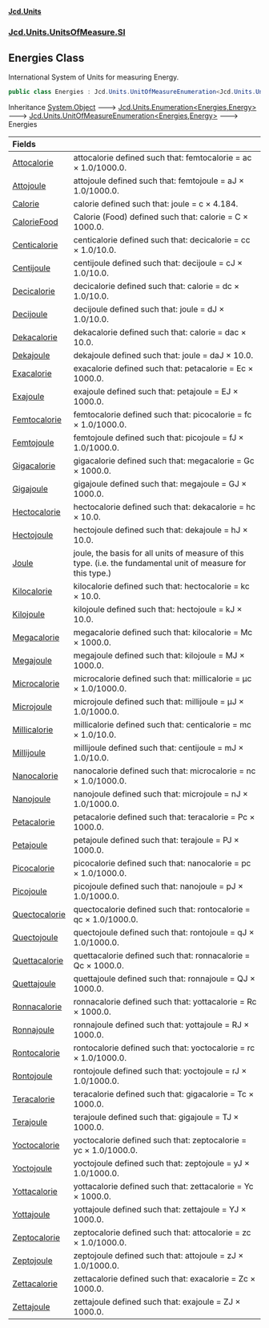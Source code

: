 #### [Jcd.Units](index.md 'index')
### [Jcd.Units.UnitsOfMeasure.SI](Jcd.Units.UnitsOfMeasure.SI.md 'Jcd.Units.UnitsOfMeasure.SI')

## Energies Class

International System of Units for measuring Energy.

```csharp
public class Energies : Jcd.Units.UnitOfMeasureEnumeration<Jcd.Units.UnitsOfMeasure.SI.Energies, Jcd.Units.UnitTypes.Energy>
```

Inheritance [System.Object](https://docs.microsoft.com/en-us/dotnet/api/System.Object 'System.Object') &#129106; [Jcd.Units.Enumeration&lt;](Enumeration_TEnumeration,T_.md 'Jcd.Units.Enumeration<TEnumeration,T>')[Energies](Energies.md 'Jcd.Units.UnitsOfMeasure.SI.Energies')[,](Enumeration_TEnumeration,T_.md 'Jcd.Units.Enumeration<TEnumeration,T>')[Energy](Energy.md 'Jcd.Units.UnitTypes.Energy')[&gt;](Enumeration_TEnumeration,T_.md 'Jcd.Units.Enumeration<TEnumeration,T>') &#129106; [Jcd.Units.UnitOfMeasureEnumeration&lt;](UnitOfMeasureEnumeration_TEnumeration,T_.md 'Jcd.Units.UnitOfMeasureEnumeration<TEnumeration,T>')[Energies](Energies.md 'Jcd.Units.UnitsOfMeasure.SI.Energies')[,](UnitOfMeasureEnumeration_TEnumeration,T_.md 'Jcd.Units.UnitOfMeasureEnumeration<TEnumeration,T>')[Energy](Energy.md 'Jcd.Units.UnitTypes.Energy')[&gt;](UnitOfMeasureEnumeration_TEnumeration,T_.md 'Jcd.Units.UnitOfMeasureEnumeration<TEnumeration,T>') &#129106; Energies

| Fields | |
| :--- | :--- |
| [Attocalorie](Energies.Attocalorie.md 'Jcd.Units.UnitsOfMeasure.SI.Energies.Attocalorie') | attocalorie defined such that: femtocalorie = ac × 1.0/1000.0. |
| [Attojoule](Energies.Attojoule.md 'Jcd.Units.UnitsOfMeasure.SI.Energies.Attojoule') | attojoule defined such that: femtojoule = aJ × 1.0/1000.0. |
| [Calorie](Energies.Calorie.md 'Jcd.Units.UnitsOfMeasure.SI.Energies.Calorie') | calorie defined such that: joule = c × 4.184. |
| [CalorieFood](Energies.CalorieFood.md 'Jcd.Units.UnitsOfMeasure.SI.Energies.CalorieFood') | Calorie (Food) defined such that: calorie = C × 1000.0. |
| [Centicalorie](Energies.Centicalorie.md 'Jcd.Units.UnitsOfMeasure.SI.Energies.Centicalorie') | centicalorie defined such that: decicalorie = cc × 1.0/10.0. |
| [Centijoule](Energies.Centijoule.md 'Jcd.Units.UnitsOfMeasure.SI.Energies.Centijoule') | centijoule defined such that: decijoule = cJ × 1.0/10.0. |
| [Decicalorie](Energies.Decicalorie.md 'Jcd.Units.UnitsOfMeasure.SI.Energies.Decicalorie') | decicalorie defined such that: calorie = dc × 1.0/10.0. |
| [Decijoule](Energies.Decijoule.md 'Jcd.Units.UnitsOfMeasure.SI.Energies.Decijoule') | decijoule defined such that: joule = dJ × 1.0/10.0. |
| [Dekacalorie](Energies.Dekacalorie.md 'Jcd.Units.UnitsOfMeasure.SI.Energies.Dekacalorie') | dekacalorie defined such that: calorie = dac × 10.0. |
| [Dekajoule](Energies.Dekajoule.md 'Jcd.Units.UnitsOfMeasure.SI.Energies.Dekajoule') | dekajoule defined such that: joule = daJ × 10.0. |
| [Exacalorie](Energies.Exacalorie.md 'Jcd.Units.UnitsOfMeasure.SI.Energies.Exacalorie') | exacalorie defined such that: petacalorie = Ec × 1000.0. |
| [Exajoule](Energies.Exajoule.md 'Jcd.Units.UnitsOfMeasure.SI.Energies.Exajoule') | exajoule defined such that: petajoule = EJ × 1000.0. |
| [Femtocalorie](Energies.Femtocalorie.md 'Jcd.Units.UnitsOfMeasure.SI.Energies.Femtocalorie') | femtocalorie defined such that: picocalorie = fc × 1.0/1000.0. |
| [Femtojoule](Energies.Femtojoule.md 'Jcd.Units.UnitsOfMeasure.SI.Energies.Femtojoule') | femtojoule defined such that: picojoule = fJ × 1.0/1000.0. |
| [Gigacalorie](Energies.Gigacalorie.md 'Jcd.Units.UnitsOfMeasure.SI.Energies.Gigacalorie') | gigacalorie defined such that: megacalorie = Gc × 1000.0. |
| [Gigajoule](Energies.Gigajoule.md 'Jcd.Units.UnitsOfMeasure.SI.Energies.Gigajoule') | gigajoule defined such that: megajoule = GJ × 1000.0. |
| [Hectocalorie](Energies.Hectocalorie.md 'Jcd.Units.UnitsOfMeasure.SI.Energies.Hectocalorie') | hectocalorie defined such that: dekacalorie = hc × 10.0. |
| [Hectojoule](Energies.Hectojoule.md 'Jcd.Units.UnitsOfMeasure.SI.Energies.Hectojoule') | hectojoule defined such that: dekajoule = hJ × 10.0. |
| [Joule](Energies.Joule.md 'Jcd.Units.UnitsOfMeasure.SI.Energies.Joule') | joule, the basis for all units of measure of this type. (i.e. the fundamental unit of measure for this type.) |
| [Kilocalorie](Energies.Kilocalorie.md 'Jcd.Units.UnitsOfMeasure.SI.Energies.Kilocalorie') | kilocalorie defined such that: hectocalorie = kc × 10.0. |
| [Kilojoule](Energies.Kilojoule.md 'Jcd.Units.UnitsOfMeasure.SI.Energies.Kilojoule') | kilojoule defined such that: hectojoule = kJ × 10.0. |
| [Megacalorie](Energies.Megacalorie.md 'Jcd.Units.UnitsOfMeasure.SI.Energies.Megacalorie') | megacalorie defined such that: kilocalorie = Mc × 1000.0. |
| [Megajoule](Energies.Megajoule.md 'Jcd.Units.UnitsOfMeasure.SI.Energies.Megajoule') | megajoule defined such that: kilojoule = MJ × 1000.0. |
| [Microcalorie](Energies.Microcalorie.md 'Jcd.Units.UnitsOfMeasure.SI.Energies.Microcalorie') | microcalorie defined such that: millicalorie = μc × 1.0/1000.0. |
| [Microjoule](Energies.Microjoule.md 'Jcd.Units.UnitsOfMeasure.SI.Energies.Microjoule') | microjoule defined such that: millijoule = μJ × 1.0/1000.0. |
| [Millicalorie](Energies.Millicalorie.md 'Jcd.Units.UnitsOfMeasure.SI.Energies.Millicalorie') | millicalorie defined such that: centicalorie = mc × 1.0/10.0. |
| [Millijoule](Energies.Millijoule.md 'Jcd.Units.UnitsOfMeasure.SI.Energies.Millijoule') | millijoule defined such that: centijoule = mJ × 1.0/10.0. |
| [Nanocalorie](Energies.Nanocalorie.md 'Jcd.Units.UnitsOfMeasure.SI.Energies.Nanocalorie') | nanocalorie defined such that: microcalorie = nc × 1.0/1000.0. |
| [Nanojoule](Energies.Nanojoule.md 'Jcd.Units.UnitsOfMeasure.SI.Energies.Nanojoule') | nanojoule defined such that: microjoule = nJ × 1.0/1000.0. |
| [Petacalorie](Energies.Petacalorie.md 'Jcd.Units.UnitsOfMeasure.SI.Energies.Petacalorie') | petacalorie defined such that: teracalorie = Pc × 1000.0. |
| [Petajoule](Energies.Petajoule.md 'Jcd.Units.UnitsOfMeasure.SI.Energies.Petajoule') | petajoule defined such that: terajoule = PJ × 1000.0. |
| [Picocalorie](Energies.Picocalorie.md 'Jcd.Units.UnitsOfMeasure.SI.Energies.Picocalorie') | picocalorie defined such that: nanocalorie = pc × 1.0/1000.0. |
| [Picojoule](Energies.Picojoule.md 'Jcd.Units.UnitsOfMeasure.SI.Energies.Picojoule') | picojoule defined such that: nanojoule = pJ × 1.0/1000.0. |
| [Quectocalorie](Energies.Quectocalorie.md 'Jcd.Units.UnitsOfMeasure.SI.Energies.Quectocalorie') | quectocalorie defined such that: rontocalorie = qc × 1.0/1000.0. |
| [Quectojoule](Energies.Quectojoule.md 'Jcd.Units.UnitsOfMeasure.SI.Energies.Quectojoule') | quectojoule defined such that: rontojoule = qJ × 1.0/1000.0. |
| [Quettacalorie](Energies.Quettacalorie.md 'Jcd.Units.UnitsOfMeasure.SI.Energies.Quettacalorie') | quettacalorie defined such that: ronnacalorie = Qc × 1000.0. |
| [Quettajoule](Energies.Quettajoule.md 'Jcd.Units.UnitsOfMeasure.SI.Energies.Quettajoule') | quettajoule defined such that: ronnajoule = QJ × 1000.0. |
| [Ronnacalorie](Energies.Ronnacalorie.md 'Jcd.Units.UnitsOfMeasure.SI.Energies.Ronnacalorie') | ronnacalorie defined such that: yottacalorie = Rc × 1000.0. |
| [Ronnajoule](Energies.Ronnajoule.md 'Jcd.Units.UnitsOfMeasure.SI.Energies.Ronnajoule') | ronnajoule defined such that: yottajoule = RJ × 1000.0. |
| [Rontocalorie](Energies.Rontocalorie.md 'Jcd.Units.UnitsOfMeasure.SI.Energies.Rontocalorie') | rontocalorie defined such that: yoctocalorie = rc × 1.0/1000.0. |
| [Rontojoule](Energies.Rontojoule.md 'Jcd.Units.UnitsOfMeasure.SI.Energies.Rontojoule') | rontojoule defined such that: yoctojoule = rJ × 1.0/1000.0. |
| [Teracalorie](Energies.Teracalorie.md 'Jcd.Units.UnitsOfMeasure.SI.Energies.Teracalorie') | teracalorie defined such that: gigacalorie = Tc × 1000.0. |
| [Terajoule](Energies.Terajoule.md 'Jcd.Units.UnitsOfMeasure.SI.Energies.Terajoule') | terajoule defined such that: gigajoule = TJ × 1000.0. |
| [Yoctocalorie](Energies.Yoctocalorie.md 'Jcd.Units.UnitsOfMeasure.SI.Energies.Yoctocalorie') | yoctocalorie defined such that: zeptocalorie = yc × 1.0/1000.0. |
| [Yoctojoule](Energies.Yoctojoule.md 'Jcd.Units.UnitsOfMeasure.SI.Energies.Yoctojoule') | yoctojoule defined such that: zeptojoule = yJ × 1.0/1000.0. |
| [Yottacalorie](Energies.Yottacalorie.md 'Jcd.Units.UnitsOfMeasure.SI.Energies.Yottacalorie') | yottacalorie defined such that: zettacalorie = Yc × 1000.0. |
| [Yottajoule](Energies.Yottajoule.md 'Jcd.Units.UnitsOfMeasure.SI.Energies.Yottajoule') | yottajoule defined such that: zettajoule = YJ × 1000.0. |
| [Zeptocalorie](Energies.Zeptocalorie.md 'Jcd.Units.UnitsOfMeasure.SI.Energies.Zeptocalorie') | zeptocalorie defined such that: attocalorie = zc × 1.0/1000.0. |
| [Zeptojoule](Energies.Zeptojoule.md 'Jcd.Units.UnitsOfMeasure.SI.Energies.Zeptojoule') | zeptojoule defined such that: attojoule = zJ × 1.0/1000.0. |
| [Zettacalorie](Energies.Zettacalorie.md 'Jcd.Units.UnitsOfMeasure.SI.Energies.Zettacalorie') | zettacalorie defined such that: exacalorie = Zc × 1000.0. |
| [Zettajoule](Energies.Zettajoule.md 'Jcd.Units.UnitsOfMeasure.SI.Energies.Zettajoule') | zettajoule defined such that: exajoule = ZJ × 1000.0. |
